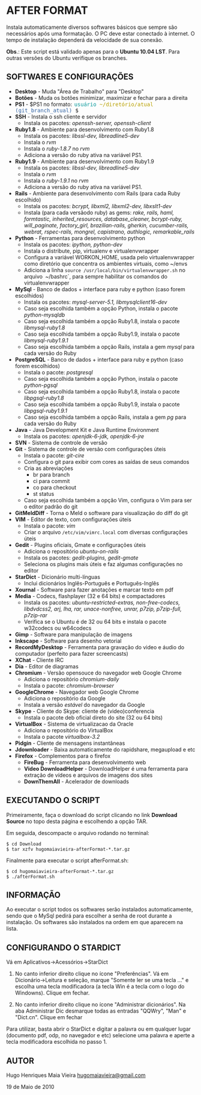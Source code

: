 AFTER FORMAT
============

Instala automaticamente diversos softwares b&aacute;sicos que sempre s&atilde;o necess&aacute;rios
ap&oacute;s uma formata&ccedil;&atilde;o. O PC deve estar conectado &agrave; internet. O tempo de
instala&ccedil;&atilde;o depender&aacute; da velocidade de sua conex&atilde;o.

**Obs**.: Este script est&aacute; validado apenas para o **Ubuntu 10.04 LST**.
Para outras vers&otilde;es do Ubuntu verifique os branches.


SOFTWARES E CONFIGURA&Ccedil;&Otilde;ES
---------------------------------------

* **Desktop**           - Muda "&Aacute;rea de Trabalho" para "Desktop"
* **Bot&otilde;es**     - Muda os bot&otilde;es minimizar, maximizar e fechar para a direita
* **PS1**               - $PS1 no formato: <span style="padding: 2px; font-family: monospace"><span style="color: #06989A;">usu&aacute;rio</span> <span style="color: #B8A000;">~/diret&oacute;rio/atual</span> <span style="color: #3465a4;">(git_branch_atual)</span> $</span>
* **SSH**               - Instala o ssh cliente e servidor
    * Instala os pacotes: *openssh-server, openssh-client*
* **Ruby1.8**           - Ambiente para desenvolvimento com Ruby1.8
    * Instala os pacotes: *libssl-dev, libreadline5-dev*
    * Instala o *rvm*
    * Instala o *ruby-1.8.7* no *rvm*
    * Adiciona a versão do ruby ativa na variável PS1.
* **Ruby1.9**           - Ambiente para desenvolvimento com Ruby1.9
    * Instala os pacotes: *libssl-dev, libreadline5-dev*
    * Instala o *rvm*
    * Instala o *ruby-1.9.1* no *rvm*
    * Adiciona a versão do ruby ativa na variável PS1.
* **Rails**             - Ambiente para desenvolvimento com Rails (para cada Ruby escolhido)
    * Instala os pacotes: *bcrypt, libxml2, libxml2-dev, libxslt1-dev*
    * Instala (para cada versãodo ruby) as gems: *rake, rails, haml, formtastic, inherited_resources, database_cleaner, bcrypt-ruby, will_paginate, factory_girl, brazilian-rails, gherkin, cucumber-rails, webrat, rspec-rails, mongrel, capistrano, authlogic, remarkable_rails*
* **Python**            - Ferramentas para desenvolvimento python
    * Instala os pacotes: *ipython, python-dev*
    * Instala o distribute, pip, virtualenv e virtualenvwrapper
    * Configura a vari&aacute;vel WORKON_HOME, usada pelo virtualenvwrapper como diret&oacute;rio que concentra os ambientes virtuais, como ~/envs
    * Adiciona a linha `source /usr/local/bin/virtualenvwrapper.sh` no arquivo` `~/bashrc`, para sempre habilitar os comandos do virtualenvwrapper
* **MySql**             - Banco de dados + interface para ruby e python (caso forem escolhidos)
    * Instala os pacotes: *mysql-server-5.1, libmysqlclient16-dev*
    * Caso seja escolhida tamb&eacute;m a op&ccedil;&atilde;o Python, instala o pacote *python-mysqldb*
    * Caso seja escolhida tamb&eacute;m a op&ccedil;&atilde;o Ruby1.8, instala o pacote *libmysql-ruby1.8*
    * Caso seja escolhida tamb&eacute;m a op&ccedil;&atilde;o Ruby1.9, instala o pacote *libmysql-ruby1.9.1*
    * Caso seja escolhida tamb&eacute;m a op&ccedil;&atilde;o Rails, instala a gem *mysql* para cada vers&atilde;o do Ruby
* **PostgreSQL**        - Banco de dados + interface para ruby e python (caso forem escolhidos)
    * Instala o pacote: *postgresql*
    * Caso seja escolhida tamb&eacute;m a op&ccedil;&atilde;o Python, instala o pacote *python-pgsql*
    * Caso seja escolhida tamb&eacute;m a op&ccedil;&atilde;o Ruby1.8, instala o pacote *libpgsql-ruby1.8*
    * Caso seja escolhida tamb&eacute;m a op&ccedil;&atilde;o Ruby1.9, instala o pacote *libpgsql-ruby1.9.1*
    * Caso seja escolhida tamb&eacute;m a op&ccedil;&atilde;o Rails, instala a gem *pg* para cada vers&atilde;o do Ruby
* **Java**              - Java Development Kit e Java Runtime Environment
    * Instala os pacotes: *openjdk-6-jdk, openjdk-6-jre*
* **SVN**               - Sistema de controle de vers&atilde;o
* **Git**               - Sistema de controle de vers&atilde;o com configura&ccedil;&otilde;es &uacute;teis
    * Instala o pacote: *git-cire*
    * Configura o git para exibir com cores as sa&iacute;das de seus comandos
    * Cria as abrevia&ccedil;&otilde;es
        * br para branch
        * ci para commit
        * co para checkout
        * st status
    * Caso seja escolhida tamb&eacute;m a op&ccedil;&atilde;o Vim, configura o Vim para ser o editor padr&atilde;o do git
* **GitMeldDiff**       - Torna o Meld o software para visualiza&ccedil;&atilde;o do diff do git
* **VIM**               - Editor de texto, com configura&ccedil;&otilde;es &uacute;teis
    * Instala o pacote: *vim*
    * Criar o arquivo `/etc/vim/vimrc.local` com diversas configura&ccedil;&otilde;es &uacute;teis
* **Gedit**             - Plugins oficiais, Gmate e configura&ccedil;&otilde;es &uacute;teis
    * Adiciona o reposit&oacute;rio *ubuntu-on-rails*
    * Instala os pacotes: *gedit-plugins, gedit-gmate*
    * Seleciona os plugins mais &uacute;teis e faz algumas configura&ccedil;&otilde;es no editor
* **StarDict**          - Dicion&aacute;rio multi-l&iacute;nguas
    * Inclui dicion&aacute;rios Ingl&ecirc;s-Portugu&ecirc;s e Portugu&ecirc;s-Ingl&ecirc;s
* **Xournal**           - Software para fazer anota&ccedil;&otilde;es e marcar texto em pdf
* **Media**             - Codecs, flashplayer (32 e 64 bits) e compactadores
    * Instala os pacotes: *ubuntu-restricted-extras, non-free-codecs, libdvdcss2, arj, lha, rar, unace-nonfree, unrar, p7zip, p7zip-full, p7zip-rar*
    * Verifica se o Ubuntu &eacute; de 32 ou 64 bits e instala o pacote w32codecs ou w64codecs
* **Gimp**              - Software para manipula&ccedil;&atilde;o de imagens
* **Inkscape**          - Software para desenho vetorial
* **RecordMyDesktop**   - Ferramenta para grava&ccedil;&atilde;o do video e &aacute;udio do computador (perfeito para fazer screencasts)
* **XChat**             - Cliente IRC
* **Dia**               - Editor de diagramas
* **Chromium**          - Vers&atilde;o opensouce do navegador web Google Chrome
    * Adiciona o reposit&oacute;rio *chromium-daily*
    * Instala o pacote: *chromium-browser*
* **GoogleChrome**      - Navegador web Google Chrome
    * Adiciona o reposit&oacute;rio da Google
    * Instala a vers&atilde;o *estável* do navegador da Google
* **Skype**             - Cliente do Skype: cliente de (video)conferencia
    * Instala o pacote deb oficial direto do site (32 ou 64 bits)
* **VirtualBox**        - Sistema de virtualizacao da Oracle
    * Adiciona o reposit&oacute;rio do VirtualBox
    * Instala o pacote *virtualbox-3.2*
* **Pidgin**            - Cliente de mensagens instant&acirc;neas
* **Jdownloader**       - Baixa automaticamente do rapidshare, megaupload e etc
* **Firefox**           - Complementos para o firefox
    * **FireBug**               - Ferramenta para desenvolvimento web
    * **Video DownloadHelper**  - DownloadHelper &eacute; uma ferramenta para extra&ccedil;&atilde;o de v&iacute;deos e arquivos de imagens dos sites
    * **DownThemAll**           - Acelerador de downloads

EXECUTANDO O SCRIPT
-------------------

Primeiramente, fa&ccedil;a o download do script clicando no link **Download Source** no
topo desta p&aacute;gina e escolhendo a op&ccedil;&atilde;o TAR.

Em seguida, descompacte o arquivo rodando no terminal:

    $ cd Download
    $ tar xzfv hugomaiavieira-afterFormat-*.tar.gz

Finalmente para executar o script afterFormat.sh:

    $ cd hugomaiavieira-afterFormat-*.tar.gz
    $ ./afterFormat.sh


INFORMA&Ccedil;&Atilde;O
------------------------

Ao executar o script todos os softwares ser&atilde;o instalados automaticamente,
sendo que o MySql pedir&aacute; para escolher a senha de root durante a
instala&ccedil;&atilde;o. Os softwares s&atilde;o instalados na ordem em que aparecem na
lista.


CONFIGURANDO O STARDICT
-----------------------

V&aacute; em Aplicativos->Acess&oacute;rios->StarDict

1. No canto inferior direito clique no &iacute;cone "Prefer&ecirc;ncias". V&aacute; em
    Dicion&aacute;rio->Leitura e sele&ccedil;&atilde;o, marque "Somente ler se uma tecla ..." e
    escolha uma tecla modificadora (a tecla Win &eacute; a tecla com o logo do
    Windowns). Clique em fechar.

2. No canto inferior direito clique no &iacute;cone "Administrar dicion&aacute;rios". Na
    aba Administrar Dic desmarque todas as entradas "QQWry", "Man" e
    "Dict.cn". Clique em fechar

Para utilizar, basta abrir o StarDict e digitar a palavra ou em qualquer
lugar (documento pdf, odp, no navegador e etc) selecione uma palavra e
aperte a tecla modificadora escolhida no passo 1.


AUTOR
-----

  Hugo Henriques Maia Vieira <hugomaiavieira@gmail.com>

  19 de Maio de 2010

